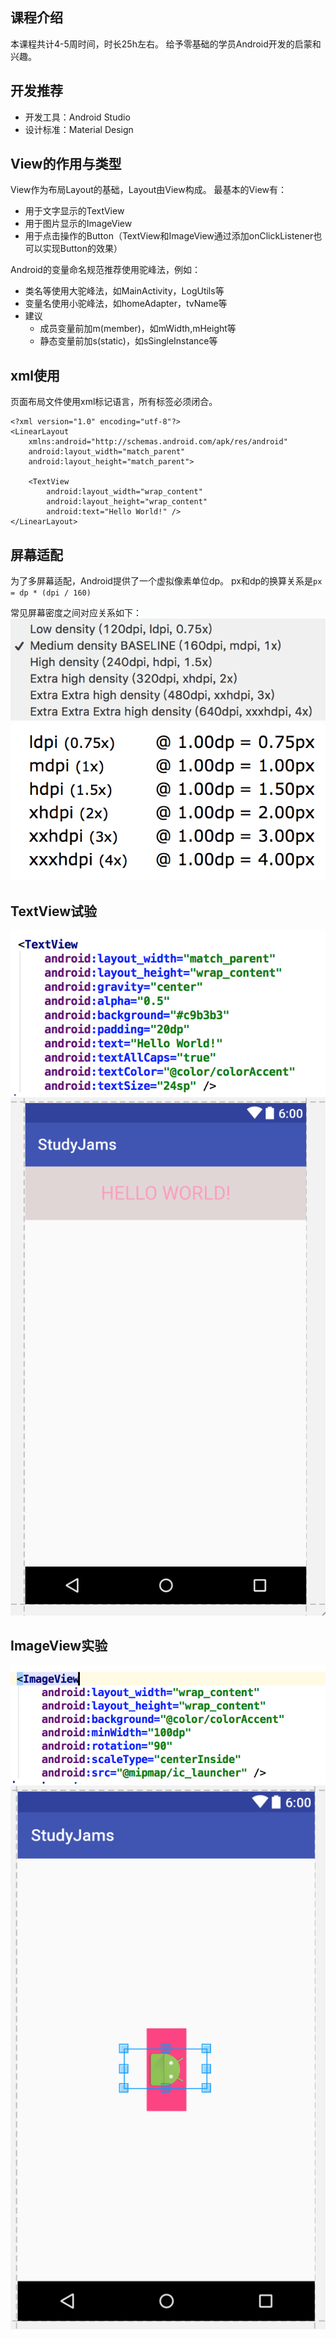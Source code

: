 ## 课程介绍
本课程共计4-5周时间，时长25h左右。
给予零基础的学员Android开发的启蒙和兴趣。

## 开发推荐
- 开发工具：Android Studio
- 设计标准：Material Design

## View的作用与类型

View作为布局Layout的基础，Layout由View构成。
最基本的View有：

- 用于文字显示的TextView
- 用于图片显示的ImageView
- 用于点击操作的Button（TextView和ImageView通过添加onClickListener也可以实现Button的效果）

Android的变量命名规范推荐使用驼峰法，例如：

- 类名等使用大驼峰法，如MainActivity，LogUtils等
- 变量名使用小驼峰法，如homeAdapter，tvName等
- 建议
    - 成员变量前加m(member)，如mWidth,mHeight等
    - 静态变量前加s(static)，如sSingleInstance等

## xml使用
页面布局文件使用xml标记语言，所有标签必须闭合。

```
<?xml version="1.0" encoding="utf-8"?>
<LinearLayout
    xmlns:android="http://schemas.android.com/apk/res/android"
    android:layout_width="match_parent"
    android:layout_height="match_parent">

    <TextView
        android:layout_width="wrap_content"
        android:layout_height="wrap_content"
        android:text="Hello World!" />
</LinearLayout>
``` 
## 屏幕适配

为了多屏幕适配，Android提供了一个虚拟像素单位dp。
px和dp的换算关系是`px = dp * (dpi / 160)`

常见屏幕密度之间对应关系如下：
![](./res/1.png)
![](./res/2.png)

## TextView试验
![](./res/3.png)
![](./res/4.png)
## ImageView实验
![](./res/5.png)
![](./res/6.png)


